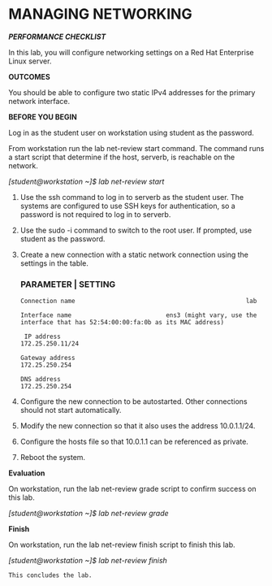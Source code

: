 # MANAGING NETWORKING #

***PERFORMANCE CHECKLIST***

In this lab, you will configure networking settings on a Red Hat Enterprise Linux server. 

**OUTCOMES** 

You should be able to configure two static IPv4 addresses for the primary network interface. 

**BEFORE YOU BEGIN** 

Log in as the student user on workstation using student as the password.

From workstation run the lab net-review start command. The command runs a start script that determine if the host, serverb, is reachable on the network. 

*[student@workstation ~]$ lab net-review start*

1. Use the ssh command to log in to serverb as the student user. The systems are configured to use SSH keys for authentication, so a password is not required to log in to serverb.

2. Use the sudo -i command to switch to the root user. If prompted, use student as the password.

3. Create a new connection with a static network connection using the settings in the table.              

      ### PARAMETER                     |                           SETTING ###
     
       Connection name                                               lab
       
       Interface name                          ens3 (might vary, use the interface that has 52:54:00:00:fa:0b as its MAC address)
       
        IP address                                              172.25.250.11/24 

       Gateway address                                          172.25.250.254 
 
       DNS address                                              172.25.250.254 

4. Configure the new connection to be autostarted. Other connections should not start automatically.

5. Modify the new connection so that it also uses the address 10.0.1.1/24.

6. Configure the hosts file so that 10.0.1.1 can be referenced as private.

7. Reboot the system. 

**Evaluation**

On workstation, run the lab net-review grade script to confirm success on this lab. 

*[student@workstation ~]$ lab net-review grade*

**Finish**

On workstation, run the lab net-review finish script to finish this lab. 

*[student@workstation ~]$ lab net-review finish* 

    This concludes the lab. 
